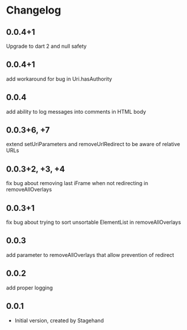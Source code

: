 # Changelog

## 0.0.4+1
Upgrade to dart 2 and null safety

## 0.0.4+1
add workaround for bug in Uri.hasAuthority
## 0.0.4
add ability to log messages into comments in HTML body
## 0.0.3+6, +7
extend setUriParameters and removeUrlRedirect to be aware of relative URLs
## 0.0.3+2, +3, +4
fix bug about removing last iFrame when not redirecting in removeAllOverlays
## 0.0.3+1
fix bug about trying to sort unsortable ElementList in removeAllOverlays

## 0.0.3
add parameter to removeAllOverlays that allow prevention of redirect 

## 0.0.2
add proper logging

## 0.0.1

- Initial version, created by Stagehand
